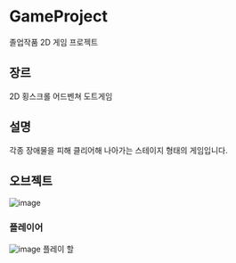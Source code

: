 # GameProject
졸업작품 2D 게임 프로젝트

## 장르
2D 횡스크롤 어드벤쳐 도트게임

## 설명
각종 장애물을 피해 클리어해 나아가는 스테이지 형태의 게임입니다.

## 오브젝트 
![image](https://user-images.githubusercontent.com/61501112/153538229-8a638336-22f1-4076-8c01-048cc18dd149.png)

### 플레이어
![image](https://user-images.githubusercontent.com/61501112/153538544-b4edc2a6-a9df-46d8-8d04-8dc15ed75c37.png)   플레이 할 

